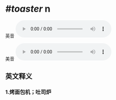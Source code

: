 # ***\#toaster*** n
英音
<audio src="./media/toaster1_AAC.aac" controls="controls"></audio>

美音
<audio src="./media/toaster2_AAC.aac" controls="controls"></audio>



  

英文释义
---
### 1.**烤面包机；吐司炉**  


